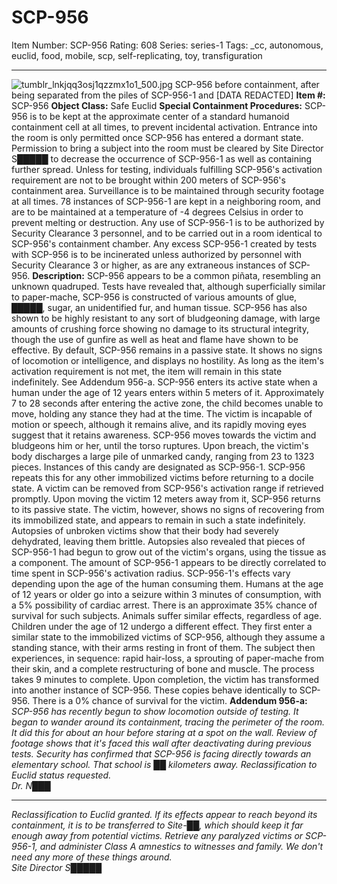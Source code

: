 # SCP-956
Item Number: SCP-956
Rating: 608
Series: series-1
Tags: _cc, autonomous, euclid, food, mobile, scp, self-replicating, toy, transfiguration

---

![tumblr_lnkjqq3osj1qzzmx1o1_500.jpg](https://scp-wiki.wdfiles.com/local--files/scp-956/tumblr_lnkjqq3osj1qzzmx1o1_500.jpg)
SCP-956 before containment, after being separated from the piles of SCP-956-1 and [DATA REDACTED]
**Item #:** SCP-956
**Object Class:** Safe Euclid
**Special Containment Procedures:** SCP-956 is to be kept at the approximate center of a standard humanoid containment cell at all times, to prevent incidental activation. Entrance into the room is only permitted once SCP-956 has entered a dormant state. Permission to bring a subject into the room must be cleared by Site Director S█████ to decrease the occurrence of SCP-956-1 as well as containing further spread. Unless for testing, individuals fulfilling SCP-956's activation requirement are not to be brought within 200 meters of SCP-956's containment area. Surveillance is to be maintained through security footage at all times.
78 instances of SCP-956-1 are kept in a neighboring room, and are to be maintained at a temperature of -4 degrees Celsius in order to prevent melting or destruction. Any use of SCP-956-1 is to be authorized by Security Clearance 3 personnel, and to be carried out in a room identical to SCP-956's containment chamber. Any excess SCP-956-1 created by tests with SCP-956 is to be incinerated unless authorized by personnel with Security Clearance 3 or higher, as are any extraneous instances of SCP-956.
**Description:** SCP-956 appears to be a common piñata, resembling an unknown quadruped. Tests have revealed that, although superficially similar to paper-mache, SCP-956 is constructed of various amounts of glue, █████, sugar, an unidentified fur, and human tissue. SCP-956 has also shown to be highly resistant to any sort of bludgeoning damage, with large amounts of crushing force showing no damage to its structural integrity, though the use of gunfire as well as heat and flame have shown to be effective.
By default, SCP-956 remains in a passive state. It shows no signs of locomotion or intelligence, and displays no hostility. As long as the item's activation requirement is not met, the item will remain in this state indefinitely. See Addendum 956-a.
SCP-956 enters its active state when a human under the age of 12 years enters within 5 meters of it. Approximately 7 to 28 seconds after entering the active zone, the child becomes unable to move, holding any stance they had at the time. The victim is incapable of motion or speech, although it remains alive, and its rapidly moving eyes suggest that it retains awareness. SCP-956 moves towards the victim and bludgeons him or her, until the torso ruptures. Upon breach, the victim's body discharges a large pile of unmarked candy, ranging from 23 to 1323 pieces. Instances of this candy are designated as SCP-956-1. SCP-956 repeats this for any other immobilized victims before returning to a docile state.
A victim can be removed from SCP-956's activation range if retrieved promptly. Upon moving the victim 12 meters away from it, SCP-956 returns to its passive state. The victim, however, shows no signs of recovering from its immobilized state, and appears to remain in such a state indefinitely. Autopsies of unbroken victims show that their body had severely dehydrated, leaving them brittle. Autopsies also revealed that pieces of SCP-956-1 had begun to grow out of the victim's organs, using the tissue as a component. The amount of SCP-956-1 appears to be directly correlated to time spent in SCP-956's activation radius.
SCP-956-1's effects vary depending upon the age of the human consuming them. Humans at the age of 12 years or older go into a seizure within 3 minutes of consumption, with a 5% possibility of cardiac arrest. There is an approximate 35% chance of survival for such subjects. Animals suffer similar effects, regardless of age. Children under the age of 12 undergo a different effect. They first enter a similar state to the immobilized victims of SCP-956, although they assume a standing stance, with their arms resting in front of them. The subject then experiences, in sequence: rapid hair-loss, a sprouting of paper-mache from their skin, and a complete restructuring of bone and muscle. The process takes 9 minutes to complete. Upon completion, the victim has transformed into another instance of SCP-956. These copies behave identically to SCP-956. There is a 0% chance of survival for the victim.
**Addendum 956-a:**  
_SCP-956 has recently begun to show locomotion outside of testing. It began to wander around its containment, tracing the perimeter of the room. It did this for about an hour before staring at a spot on the wall. Review of footage shows that it's faced this wall after deactivating during previous tests. Security has confirmed that SCP-956 is facing directly towards an elementary school. That school is ██ kilometers away. Reclassification to Euclid status requested.  
Dr. N███_
* * *
_Reclassification to Euclid granted. If its effects appear to reach beyond its containment, it is to be transferred to Site-██, which should keep it far enough away from potential victims. Retrieve any paralyzed victims or SCP-956-1, and administer Class A amnestics to witnesses and family. We don't need any more of these things around.  
Site Director S█████_